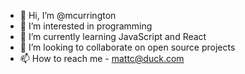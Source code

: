 - 👋 Hi, I’m @mcurrington
- 👀 I’m interested in programming
- 🌱 I’m currently learning JavaScript and React
- 💞️ I’m looking to collaborate on open source projects
- 📫 How to reach me - mattc@duck.com

<!---
mcurrington/mcurrington is a ✨ special ✨ repository because its `README.md` (this file) appears on your GitHub profile.
You can click the Preview link to take a look at your changes.
--->
